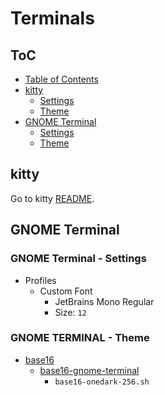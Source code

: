# Terminals

## ToC

* [Table of Contents](#toc)
* [kitty](kitty/README.md)
  * [Settings](kitty/README.md#settings)
  * [Theme](kitty/README.md#settings)
* [GNOME Terminal](#gnome-terminal)
  * [Settings](#gnome-terminal---settings)
  * [Theme](#gnome-terminal---theme)

## kitty

Go to kitty [README](kitty/README.md).

## GNOME Terminal

### GNOME Terminal - Settings

* Profiles
  * Custom Font
    * JetBrains Mono Regular
    * Size: `12`

### GNOME TERMINAL - Theme

* [base16](https://github.com/chriskempson/base16)
  * [base16-gnome-terminal](https://github.com/aarowill/base16-gnome-terminal)
    * `base16-onedark-256.sh`
